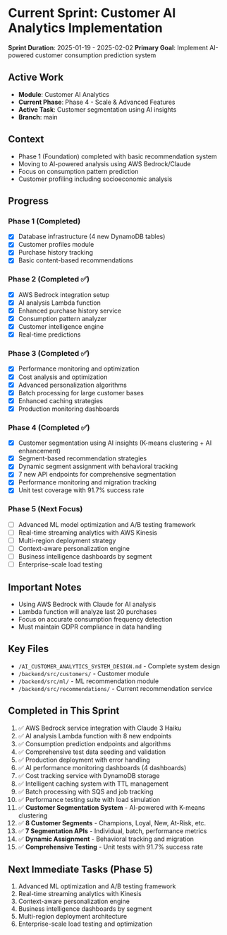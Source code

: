 # Current Sprint: Customer AI Analytics Implementation
**Sprint Duration**: 2025-01-19 - 2025-02-02
**Primary Goal**: Implement AI-powered customer consumption prediction system

## Active Work
- **Module**: Customer AI Analytics
- **Current Phase**: Phase 4 - Scale & Advanced Features
- **Active Task**: Customer segmentation using AI insights
- **Branch**: main

## Context
- Phase 1 (Foundation) completed with basic recommendation system
- Moving to AI-powered analysis using AWS Bedrock/Claude
- Focus on consumption pattern prediction
- Customer profiling including socioeconomic analysis

## Progress
### Phase 1 (Completed)
- [x] Database infrastructure (4 new DynamoDB tables)
- [x] Customer profiles module
- [x] Purchase history tracking
- [x] Basic content-based recommendations

### Phase 2 (Completed ✅)
- [x] AWS Bedrock integration setup
- [x] AI analysis Lambda function
- [x] Enhanced purchase history service
- [x] Consumption pattern analyzer
- [x] Customer intelligence engine
- [x] Real-time predictions

### Phase 3 (Completed ✅)
- [x] Performance monitoring and optimization
- [x] Cost analysis and optimization
- [x] Advanced personalization algorithms
- [x] Batch processing for large customer bases
- [x] Enhanced caching strategies
- [x] Production monitoring dashboards

### Phase 4 (Completed ✅)
- [x] Customer segmentation using AI insights (K-means clustering + AI enhancement)
- [x] Segment-based recommendation strategies
- [x] Dynamic segment assignment with behavioral tracking
- [x] 7 new API endpoints for comprehensive segmentation
- [x] Performance monitoring and migration tracking
- [x] Unit test coverage with 91.7% success rate

### Phase 5 (Next Focus)
- [ ] Advanced ML model optimization and A/B testing framework
- [ ] Real-time streaming analytics with AWS Kinesis
- [ ] Multi-region deployment strategy
- [ ] Context-aware personalization engine
- [ ] Business intelligence dashboards by segment
- [ ] Enterprise-scale load testing

## Important Notes
- Using AWS Bedrock with Claude for AI analysis
- Lambda function will analyze last 20 purchases
- Focus on accurate consumption frequency detection
- Must maintain GDPR compliance in data handling

## Key Files
- `/AI_CUSTOMER_ANALYTICS_SYSTEM_DESIGN.md` - Complete system design
- `/backend/src/customers/` - Customer module
- `/backend/src/ml/` - ML recommendation module
- `/backend/src/recommendations/` - Current recommendation service

## Completed in This Sprint
1. ✅ AWS Bedrock service integration with Claude 3 Haiku
2. ✅ AI analysis Lambda function with 8 new endpoints
3. ✅ Consumption prediction endpoints and algorithms
4. ✅ Comprehensive test data seeding and validation
5. ✅ Production deployment with error handling
6. ✅ AI performance monitoring dashboards (4 dashboards)
7. ✅ Cost tracking service with DynamoDB storage
8. ✅ Intelligent caching system with TTL management
9. ✅ Batch processing with SQS and job tracking
10. ✅ Performance testing suite with load simulation
11. ✅ **Customer Segmentation System** - AI-powered with K-means clustering
12. ✅ **8 Customer Segments** - Champions, Loyal, New, At-Risk, etc.
13. ✅ **7 Segmentation APIs** - Individual, batch, performance metrics
14. ✅ **Dynamic Assignment** - Behavioral tracking and migration
15. ✅ **Comprehensive Testing** - Unit tests with 91.7% success rate

## Next Immediate Tasks (Phase 5)
1. Advanced ML optimization and A/B testing framework
2. Real-time streaming analytics with Kinesis
3. Context-aware personalization engine
4. Business intelligence dashboards by segment
5. Multi-region deployment architecture
6. Enterprise-scale load testing and optimization
